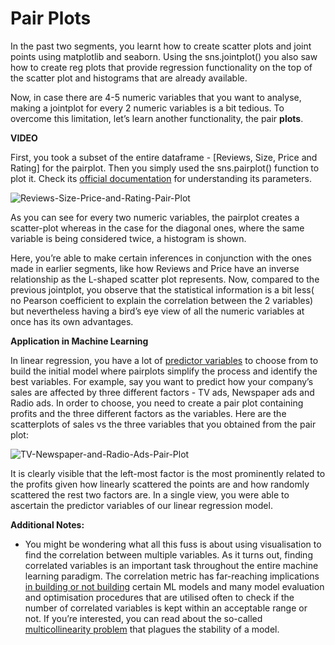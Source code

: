 # Pair Plots

In the past two segments, you learnt how to create scatter plots and joint points using matplotlib and seaborn. Using the sns.jointplot() you also saw how to create reg plots that provide regression functionality on the top of the scatter plot and histograms that are already available.

Now, in case there are 4-5 numeric variables that you want to analyse, making a jointplot for every 2 numeric variables is a bit tedious. To overcome this limitation, let’s learn another functionality, the pair **plots**.

**VIDEO**

First, you took a subset of the entire dataframe - [Reviews, Size, Price and Rating] for the pairplot. Then you simply used the sns.pairplot() function to plot it. Check its [official documentation](https://seaborn.pydata.org/generated/seaborn.pairplot.html) for understanding its parameters.

![Reviews-Size-Price-and-Rating-Pair-Plot](https://i.ibb.co/4VK6Z89/Reviews-Size-Price-and-Rating-Pair-Plot.png)

As you can see for every two numeric variables, the pairplot creates a scatter-plot whereas in the case for the diagonal ones, where the same variable is being considered twice, a histogram is shown.

Here, you’re able to make certain inferences in conjunction with the ones made in earlier segments, like how Reviews and Price have an inverse relationship as the L-shaped scatter plot represents. Now, compared to the previous jointplot, you observe that the statistical information is a bit less( no Pearson coefficient to explain the correlation between the 2 variables) but nevertheless having a bird’s eye view of all the numeric variables at once has its own advantages.

**Application in Machine Learning**

In linear regression, you have a lot of [predictor variables](https://methods.sagepub.com/reference/encyc-of-research-design/n329.xml) to choose from to build the initial model where pairplots simplify the process and identify the best variables. For example, say you want to predict how your company’s sales are affected by three different factors - TV ads, Newspaper ads and Radio ads. In order to choose, you need to create a pair plot containing profits and the three different factors as the variables. Here are the scatterplots of sales vs the three variables that you obtained from the pair plot:

![TV-Newspaper-and-Radio-Ads-Pair-Plot](https://i.ibb.co/vdjXxL2/TV-Newspaper-and-Radio-Ads-Pair-Plot.png)

It is clearly visible that the left-most factor is the most prominently related to the profits given how linearly scattered the points are and how randomly scattered the rest two factors are. In a single view, you were able to ascertain the predictor variables of our linear regression model.

**Additional Notes:**

- You might be wondering what all this fuss is about using visualisation to find the correlation between multiple variables. As it turns out, finding correlated variables is an important task throughout the entire machine learning paradigm. The correlation metric has far-reaching implications [in building or not building](https://towardsdatascience.com/data-correlation-can-make-or-break-your-machine-learning-project-82ee11039cc9) certain ML models and many model evaluation and optimisation procedures that are utilised often to check if the number of correlated variables is kept within an acceptable range or not. If you’re interested, you can read about the so-called [multicollinearity problem](https://towardsdatascience.com/multicollinearity-in-data-science-c5f6c0fe6edf) that plagues the stability of a model.
